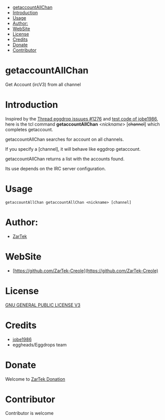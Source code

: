 - [getaccountAllChan](#getaccountallchan)
- [Introduction](#introduction)
- [Usage](#usage)
- [Author:](#author)
- [WebSite](#website)
- [License](#license)
- [Credits](#credits)
- [Donate](#donate)
- [Contributor](#contributor)

# getaccountAllChan

Get Account (ircV3) from all channel

# Introduction

Inspired by the [Thread eggdrop issuues #1276](https://github.com/eggheads/eggdrop/issues/1276) and [test code of jobe1986](https://github.com/eggheads/eggdrop/files/8310713/allaccounts.txt), here is the tcl command **getaccountAllChan** <_nickname_> [~~channel~~] which completes getaccount.

getaccountAllChan searches for account <nickname> on all channels.

If you specify a [channel], it will behave like eggdrop getaccount.

getaccountAllChan <nickname> returns a list with the accounts found.

Its use depends on the IRC server configuration.

# Usage

```
getaccountAllChan getaccountAllChan <nickname> [channel]
```

# Author:
- [ZarTek](https://github.com/ZarTek-Creole)

# WebSite
- [https://github.com/ZarTek-Creole](https://github.com/ZarTek-Creole)
# License
[GNU GENERAL PUBLIC LICENSE V3](LICENSE)

# Credits
- [jobe1986](https://github.com/jobe1986)
- eggheads/Eggdrops team

# Donate
Welcome to [ZarTek Donation](https://github.com/ZarTek-Creole/DONATE)
# Contributor
Contributor is welcome